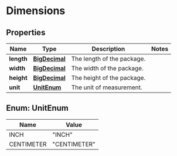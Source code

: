 
# Dimensions

## Properties
Name | Type | Description | Notes
------------ | ------------- | ------------- | -------------
**length** | [**BigDecimal**](BigDecimal.md) | The length of the package. | 
**width** | [**BigDecimal**](BigDecimal.md) | The width of the package. | 
**height** | [**BigDecimal**](BigDecimal.md) | The height of the package. | 
**unit** | [**UnitEnum**](#UnitEnum) | The unit of measurement. | 


<a name="UnitEnum"></a>
## Enum: UnitEnum
Name | Value
---- | -----
INCH | &quot;INCH&quot;
CENTIMETER | &quot;CENTIMETER&quot;



